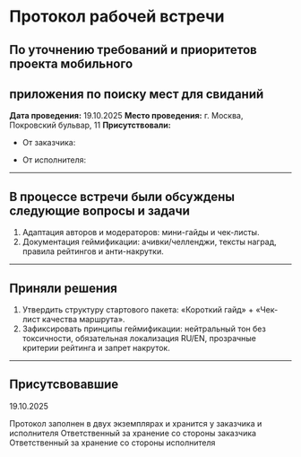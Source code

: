 # Протокол рабочей встречи

## По уточнению требований и приоритетов проекта мобильного

## приложения по поиску мест для свиданий

**Дата проведения:** 19.10.2025
**Место проведения:** г. Москва, Покровский бульвар, 11
**Присутствовали:**

- От заказчика:

- От исполнителя:

---

## В процессе встречи были обсуждены следующие вопросы и задачи

1. Адаптация авторов и модераторов: мини-гайды и чек-листы.
2. Документация геймификации: ачивки/челленджи, тексты наград, правила рейтингов и анти-накрутки.

---

## Приняли решения

1. Утвердить структуру стартового пакета: «Короткий гайд» + «Чек-лист качества маршрута».
2. Зафиксировать принципы геймификации: нейтральный тон без токсичности, обязательная локализация RU/EN, прозрачные критерии рейтинга и запрет накруток.

---

## Присутсвовавшие

19.10.2025

Протокол заполнен в двух экземплярах и хранится у заказчика и исполнителя
Ответственный за хранение со стороны заказчика
Ответственный за хранение со стороны исполнителя
